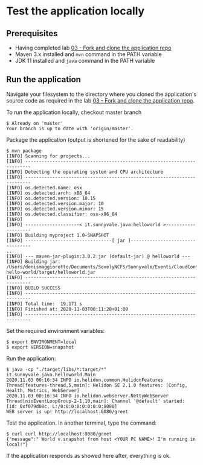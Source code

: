 # Test the application locally

## Prerequisites

- Having completed lab [03 - Fork and clone the application repo](../labs/03-Fork_and_clone_the_application_repo/README.md)
- Maven 3.x installed and ``mvn`` command in the PATH variable 
- JDK 11 installed and ``java`` command in the PATH variable 

## Run the application

Navigate your filesystem to the directory where you cloned the application's source code as required in the lab [03 - Fork and clone the application repo](../labs/03-Fork_and_clone_the_application_repo/README.md).

To run the application locally, checkout master branch

```console
$ Already on 'master'
Your branch is up to date with 'origin/master'.
```

Package the application (output is shortened for the sake of readability)

```console
$ mvn package
[INFO] Scanning for projects...
[INFO] ------------------------------------------------------------------------
[INFO] Detecting the operating system and CPU architecture
[INFO] ------------------------------------------------------------------------
[INFO] os.detected.name: osx
[INFO] os.detected.arch: x86_64
[INFO] os.detected.version: 10.15
[INFO] os.detected.version.major: 10
[INFO] os.detected.version.minor: 15
[INFO] os.detected.classifier: osx-x86_64
[INFO] 
[INFO] --------------------< it.sunnyvale.java:helloworld >--------------------
[INFO] Building myproject 1.0-SNAPSHOT
[INFO] --------------------------------[ jar ]---------------------------------
...
[INFO] --- maven-jar-plugin:3.0.2:jar (default-jar) @ helloworld ---
[INFO] Building jar: /Users/denismaggiorotto/Documents/SoxelyNCFS/Sunnyvale/Eventi/CloudConf2020/repos/java-hello-world/target/helloworld.jar
[INFO] ------------------------------------------------------------------------
[INFO] BUILD SUCCESS
[INFO] ------------------------------------------------------------------------
[INFO] Total time:  19.171 s
[INFO] Finished at: 2020-11-03T00:11:28+01:00
[INFO] ------------------------------------------------------------------------
```

Set the required environment variables:

```console
$ export ENVIRONMENT=local
$ export VERSION=snapshot
```

Run the application:

```console
$ java -cp "./target/libs/*:target/*" it.sunnyvale.java.helloworld.Main
2020.11.03 00:16:34 INFO io.helidon.common.HelidonFeatures Thread[features-thread,5,main]: Helidon SE 2.1.0 features: [Config, Health, Metrics, WebServer]
2020.11.03 00:16:34 INFO io.helidon.webserver.NettyWebServer Thread[nioEventLoopGroup-2-1,10,main]: Channel '@default' started: [id: 0xf079d08c, L:/0:0:0:0:0:0:0:0:8080]
WEB server is up! http://localhost:8080/greet
```


Test the application. In another terminal, type the command:

```console
$ curl curl http://localhost:8080/greet
{"message":" World v.snapshot from host <YOUR PC NAME>! I'm running in local!"}
```

If the application responds as showed here after, everything is ok.